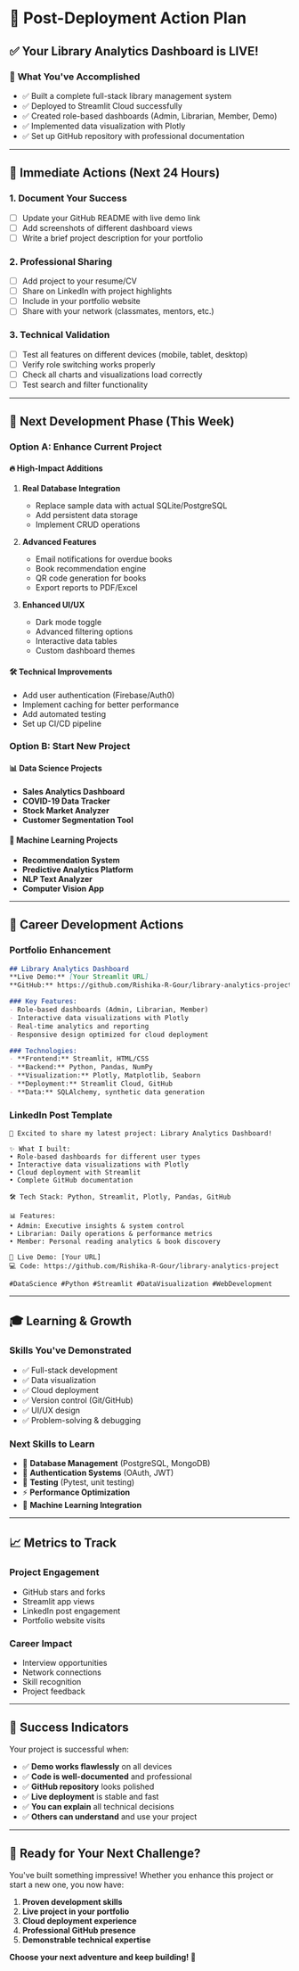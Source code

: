 # 🚀 Post-Deployment Action Plan

## ✅ Your Library Analytics Dashboard is LIVE!

### 📍 **What You've Accomplished**
- ✅ Built a complete full-stack library management system
- ✅ Deployed to Streamlit Cloud successfully  
- ✅ Created role-based dashboards (Admin, Librarian, Member, Demo)
- ✅ Implemented data visualization with Plotly
- ✅ Set up GitHub repository with professional documentation

---

## 🎯 **Immediate Actions (Next 24 Hours)**

### 1. **Document Your Success**
- [ ] Update your GitHub README with live demo link
- [ ] Add screenshots of different dashboard views
- [ ] Write a brief project description for your portfolio

### 2. **Professional Sharing**
- [ ] Add project to your resume/CV
- [ ] Share on LinkedIn with project highlights
- [ ] Include in your portfolio website
- [ ] Share with your network (classmates, mentors, etc.)

### 3. **Technical Validation**
- [ ] Test all features on different devices (mobile, tablet, desktop)
- [ ] Verify role switching works properly
- [ ] Check all charts and visualizations load correctly
- [ ] Test search and filter functionality

---

## 🚀 **Next Development Phase (This Week)**

### **Option A: Enhance Current Project**

#### 🔥 **High-Impact Additions**
1. **Real Database Integration**
   - Replace sample data with actual SQLite/PostgreSQL
   - Add persistent data storage
   - Implement CRUD operations

2. **Advanced Features**
   - Email notifications for overdue books
   - Book recommendation engine
   - QR code generation for books
   - Export reports to PDF/Excel

3. **Enhanced UI/UX**
   - Dark mode toggle
   - Advanced filtering options
   - Interactive data tables
   - Custom dashboard themes

#### 🛠️ **Technical Improvements**
- Add user authentication (Firebase/Auth0)
- Implement caching for better performance
- Add automated testing
- Set up CI/CD pipeline

### **Option B: Start New Project**

#### 📊 **Data Science Projects**
- **Sales Analytics Dashboard**
- **COVID-19 Data Tracker**
- **Stock Market Analyzer**
- **Customer Segmentation Tool**

#### 🤖 **Machine Learning Projects**
- **Recommendation System**
- **Predictive Analytics Platform**
- **NLP Text Analyzer**
- **Computer Vision App**

---

## 💼 **Career Development Actions**

### **Portfolio Enhancement**
```markdown
## Library Analytics Dashboard
**Live Demo:** [Your Streamlit URL]
**GitHub:** https://github.com/Rishika-R-Gour/library-analytics-project

### Key Features:
- Role-based dashboards (Admin, Librarian, Member)
- Interactive data visualizations with Plotly
- Real-time analytics and reporting
- Responsive design optimized for cloud deployment

### Technologies:
- **Frontend:** Streamlit, HTML/CSS
- **Backend:** Python, Pandas, NumPy
- **Visualization:** Plotly, Matplotlib, Seaborn
- **Deployment:** Streamlit Cloud, GitHub
- **Data:** SQLAlchemy, synthetic data generation
```

### **LinkedIn Post Template**
```
🚀 Excited to share my latest project: Library Analytics Dashboard!

✨ What I built:
• Role-based dashboards for different user types
• Interactive data visualizations with Plotly
• Cloud deployment with Streamlit
• Complete GitHub documentation

🛠️ Tech Stack: Python, Streamlit, Plotly, Pandas, GitHub

📊 Features:
• Admin: Executive insights & system control
• Librarian: Daily operations & performance metrics
• Member: Personal reading analytics & book discovery

🔗 Live Demo: [Your URL]
💻 Code: https://github.com/Rishika-R-Gour/library-analytics-project

#DataScience #Python #Streamlit #DataVisualization #WebDevelopment
```

---

## 🎓 **Learning & Growth**

### **Skills You've Demonstrated**
- ✅ Full-stack development
- ✅ Data visualization
- ✅ Cloud deployment
- ✅ Version control (Git/GitHub)
- ✅ UI/UX design
- ✅ Problem-solving & debugging

### **Next Skills to Learn**
- 🔄 **Database Management** (PostgreSQL, MongoDB)
- 🔐 **Authentication Systems** (OAuth, JWT)
- 🧪 **Testing** (Pytest, unit testing)
- ⚡ **Performance Optimization**
- 🤖 **Machine Learning Integration**

---

## 📈 **Metrics to Track**

### **Project Engagement**
- GitHub stars and forks
- Streamlit app views
- LinkedIn post engagement
- Portfolio website visits

### **Career Impact**
- Interview opportunities
- Network connections
- Skill recognition
- Project feedback

---

## 🎯 **Success Indicators**

Your project is successful when:
- ✅ **Demo works flawlessly** on all devices
- ✅ **Code is well-documented** and professional
- ✅ **GitHub repository** looks polished
- ✅ **Live deployment** is stable and fast
- ✅ **You can explain** all technical decisions
- ✅ **Others can understand** and use your project

---

## 🚀 **Ready for Your Next Challenge?**

You've built something impressive! Whether you enhance this project or start a new one, you now have:

1. **Proven development skills**
2. **Live project in your portfolio**
3. **Cloud deployment experience**
4. **Professional GitHub presence**
5. **Demonstrable technical expertise**

**Choose your next adventure and keep building! 🌟**
